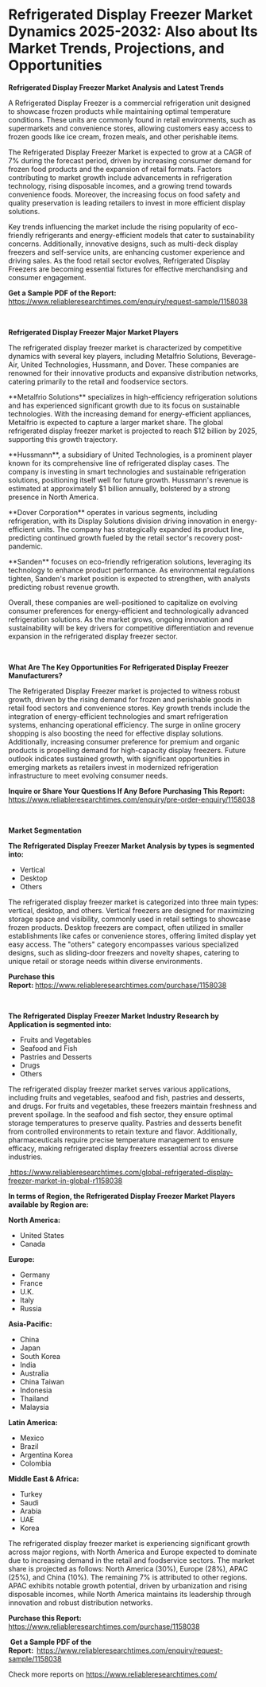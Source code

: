 <p><h1>Refrigerated Display Freezer Market Dynamics 2025-2032: Also about Its Market Trends, Projections, and Opportunities</h1></p><p><strong>Refrigerated Display Freezer Market Analysis and Latest Trends</strong></p>
<p><p>A Refrigerated Display Freezer is a commercial refrigeration unit designed to showcase frozen products while maintaining optimal temperature conditions. These units are commonly found in retail environments, such as supermarkets and convenience stores, allowing customers easy access to frozen goods like ice cream, frozen meals, and other perishable items. </p><p>The Refrigerated Display Freezer Market is expected to grow at a CAGR of 7% during the forecast period, driven by increasing consumer demand for frozen food products and the expansion of retail formats. Factors contributing to market growth include advancements in refrigeration technology, rising disposable incomes, and a growing trend towards convenience foods. Moreover, the increasing focus on food safety and quality preservation is leading retailers to invest in more efficient display solutions. </p><p>Key trends influencing the market include the rising popularity of eco-friendly refrigerants and energy-efficient models that cater to sustainability concerns. Additionally, innovative designs, such as multi-deck display freezers and self-service units, are enhancing customer experience and driving sales. As the food retail sector evolves, Refrigerated Display Freezers are becoming essential fixtures for effective merchandising and consumer engagement.</p></p>
<p><strong>Get a Sample PDF of the Report:&nbsp;</strong> <a href="https://www.reliableresearchtimes.com/enquiry/request-sample/1158038?utm_campaign=3190&utm_medium=2&utm_source=Github&utm_content=ia&utm_term=05042025&utm_id=refrigerated-display-freezer">https://www.reliableresearchtimes.com/enquiry/request-sample/1158038</a></p>
<p>&nbsp;</p>
<p><strong>Refrigerated Display Freezer Major Market Players</strong></p>
<p><p>The refrigerated display freezer market is characterized by competitive dynamics with several key players, including Metalfrio Solutions, Beverage-Air, United Technologies, Hussmann, and Dover. These companies are renowned for their innovative products and expansive distribution networks, catering primarily to the retail and foodservice sectors.</p><p>**Metalfrio Solutions** specializes in high-efficiency refrigeration solutions and has experienced significant growth due to its focus on sustainable technologies. With the increasing demand for energy-efficient appliances, Metalfrio is expected to capture a larger market share. The global refrigerated display freezer market is projected to reach $12 billion by 2025, supporting this growth trajectory.</p><p>**Hussmann**, a subsidiary of United Technologies, is a prominent player known for its comprehensive line of refrigerated display cases. The company is investing in smart technologies and sustainable refrigeration solutions, positioning itself well for future growth. Hussmann's revenue is estimated at approximately $1 billion annually, bolstered by a strong presence in North America.</p><p>**Dover Corporation** operates in various segments, including refrigeration, with its Display Solutions division driving innovation in energy-efficient units. The company has strategically expanded its product line, predicting continued growth fueled by the retail sector's recovery post-pandemic.</p><p>**Sanden** focuses on eco-friendly refrigeration solutions, leveraging its technology to enhance product performance. As environmental regulations tighten, Sanden's market position is expected to strengthen, with analysts predicting robust revenue growth.</p><p>Overall, these companies are well-positioned to capitalize on evolving consumer preferences for energy-efficient and technologically advanced refrigeration solutions. As the market grows, ongoing innovation and sustainability will be key drivers for competitive differentiation and revenue expansion in the refrigerated display freezer sector.</p></p>
<p>&nbsp;</p>
<p><strong>What Are The Key Opportunities For Refrigerated Display Freezer Manufacturers?</strong></p>
<p><p>The Refrigerated Display Freezer market is projected to witness robust growth, driven by the rising demand for frozen and perishable goods in retail food sectors and convenience stores. Key growth trends include the integration of energy-efficient technologies and smart refrigeration systems, enhancing operational efficiency. The surge in online grocery shopping is also boosting the need for effective display solutions. Additionally, increasing consumer preference for premium and organic products is propelling demand for high-capacity display freezers. Future outlook indicates sustained growth, with significant opportunities in emerging markets as retailers invest in modernized refrigeration infrastructure to meet evolving consumer needs.</p></p>
<p><strong>Inquire or Share Your Questions If Any Before Purchasing This Report:</strong> <a href="https://www.reliableresearchtimes.com/enquiry/pre-order-enquiry/1158038?utm_campaign=3190&utm_medium=2&utm_source=Github&utm_content=ia&utm_term=05042025&utm_id=refrigerated-display-freezer">https://www.reliableresearchtimes.com/enquiry/pre-order-enquiry/1158038</a></p>
<p>&nbsp;</p>
<p><strong>Market Segmentation</strong></p>
<p><strong>The Refrigerated Display Freezer Market Analysis by types is segmented into:</strong></p>
<p><ul><li>Vertical</li><li>Desktop</li><li>Others</li></ul></p>
<p><p>The refrigerated display freezer market is categorized into three main types: vertical, desktop, and others. Vertical freezers are designed for maximizing storage space and visibility, commonly used in retail settings to showcase frozen products. Desktop freezers are compact, often utilized in smaller establishments like cafes or convenience stores, offering limited display yet easy access. The "others" category encompasses various specialized designs, such as sliding-door freezers and novelty shapes, catering to unique retail or storage needs within diverse environments.</p></p>
<p><strong>Purchase this Report:&nbsp;</strong><a href="https://www.reliableresearchtimes.com/purchase/1158038?utm_campaign=3190&utm_medium=2&utm_source=Github&utm_content=ia&utm_term=05042025&utm_id=refrigerated-display-freezer">https://www.reliableresearchtimes.com/purchase/1158038</a></p>
<p>&nbsp;</p>
<p><strong>The Refrigerated Display Freezer Market Industry Research by Application is segmented into:</strong></p>
<p><ul><li>Fruits and Vegetables</li><li>Seafood and Fish</li><li>Pastries and Desserts</li><li>Drugs</li><li>Others</li></ul></p>
<p><p>The refrigerated display freezer market serves various applications, including fruits and vegetables, seafood and fish, pastries and desserts, and drugs. For fruits and vegetables, these freezers maintain freshness and prevent spoilage. In the seafood and fish sector, they ensure optimal storage temperatures to preserve quality. Pastries and desserts benefit from controlled environments to retain texture and flavor. Additionally, pharmaceuticals require precise temperature management to ensure efficacy, making refrigerated display freezers essential across diverse industries.</p></p>
<p><a href="https://www.reliableresearchtimes.com/global-refrigerated-display-freezer-market-in-global-r1158038?utm_campaign=3190&utm_medium=2&utm_source=Github&utm_content=ia&utm_term=05042025&utm_id=refrigerated-display-freezer">&nbsp;https://www.reliableresearchtimes.com/global-refrigerated-display-freezer-market-in-global-r1158038</a></p>
<p><strong>In terms of Region, the Refrigerated Display Freezer Market Players available by Region are:</strong></p>
<p>
    <p> <strong> North America: </strong>
        <ul>
            <li>United States</li>
            <li>Canada</li>
        </ul>
        </p> 
    <p> <strong> Europe: </strong>
        <ul>
            <li>Germany</li>
            <li>France</li>
            <li>U.K.</li>
            <li>Italy</li>
            <li>Russia</li>
        </ul>
        </p> 
    <p> <strong> Asia-Pacific: </strong>
        <ul>
            <li>China</li>
            <li>Japan</li>
            <li>South Korea</li>
            <li>India</li>
            <li>Australia</li>
            <li>China Taiwan</li>
            <li>Indonesia</li>
            <li>Thailand</li>
            <li>Malaysia</li>
        </ul>
        </p> 
    <p> <strong> Latin America: </strong>
        <ul>
            <li>Mexico</li>
            <li>Brazil</li>
            <li>Argentina Korea</li>
            <li>Colombia</li>
        </ul>
        </p> 
    <p> <strong> Middle East & Africa: </strong>
        <ul>
            <li>Turkey</li>
            <li>Saudi</li>
            <li>Arabia</li>
            <li>UAE</li>
            <li>Korea</li>
        </ul>
    </p>
    </p>
<p><p>The refrigerated display freezer market is experiencing significant growth across major regions, with North America and Europe expected to dominate due to increasing demand in the retail and foodservice sectors. The market share is projected as follows: North America (30%), Europe (28%), APAC (25%), and China (10%). The remaining 7% is attributed to other regions. APAC exhibits notable growth potential, driven by urbanization and rising disposable incomes, while North America maintains its leadership through innovation and robust distribution networks.</p></p>
<p><strong>Purchase this Report: </strong><a href="https://www.reliableresearchtimes.com/purchase/1158038?utm_campaign=3190&utm_medium=2&utm_source=Github&utm_content=ia&utm_term=05042025&utm_id=refrigerated-display-freezer">https://www.reliableresearchtimes.com/purchase/1158038</a></p>
<p>&nbsp;<strong>Get a Sample PDF of the Report:&nbsp;&nbsp;</strong><a href="https://www.reliableresearchtimes.com/enquiry/request-sample/1158038?utm_campaign=3190&utm_medium=2&utm_source=Github&utm_content=ia&utm_term=05042025&utm_id=refrigerated-display-freezer">https://www.reliableresearchtimes.com/enquiry/request-sample/1158038</a></p>
<p><strong></strong></p>
<p>Check more reports on <a href="https://www.reliableresearchtimes.com/?utm_campaign=3190&utm_medium=2&utm_source=Github&utm_content=ia&utm_term=05042025&utm_id=refrigerated-display-freezer">https://www.reliableresearchtimes.com/</a></p>